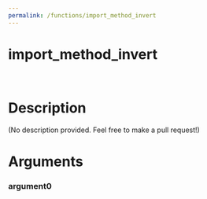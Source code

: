 ```yaml
---
permalink: /functions/import_method_invert
---
```

# import_method_invert  
&nbsp;  
# Description  
(No description provided. Feel free to make a pull request!) 
&nbsp;  
# Arguments
### argument0

&nbsp;    


